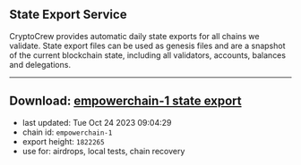 ## State Export Service
CryptoCrew provides automatic daily state exports for all chains we validate. State export files can be used as genesis files and are a snapshot of the current blockchain state, including all validators, accounts, balances and delegations.

---
**Download: [empowerchain-1 state export](https://dl.ccvalidators.com/SERVICE/empowerchain/empowerchain-1_export_1822265.json)**
---

- last updated: Tue Oct 24 2023 09:04:29
- chain id: `empowerchain-1`
- export height: `1822265`
- use for: airdrops, local tests, chain recovery
